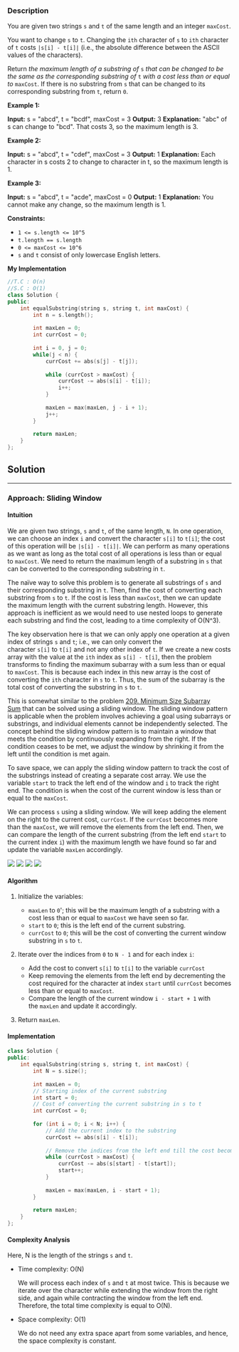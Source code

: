 ### Description

You are given two strings `s` and `t` of the same length and an integer `maxCost`.

You want to change `s` to `t`. Changing the `ith` character of `s` to `ith` character of `t` costs `|s[i] - t[i]|` (i.e., the absolute difference between the ASCII values of the characters).

Return _the maximum length of a substring of_ `s` _that can be changed to be the same as the corresponding substring of_ `t` _with a cost less than or equal to_ `maxCost`. If there is no substring from `s` that can be changed to its corresponding substring from `t`, return `0`.

**Example 1:**

**Input:** s = "abcd", t = "bcdf", maxCost = 3
**Output:** 3
**Explanation:** "abc" of s can change to "bcd".
That costs 3, so the maximum length is 3.

**Example 2:**

**Input:** s = "abcd", t = "cdef", maxCost = 3
**Output:** 1
**Explanation:** Each character in s costs 2 to change to character in t,  so the maximum length is 1.

**Example 3:**

**Input:** s = "abcd", t = "acde", maxCost = 0
**Output:** 1
**Explanation:** You cannot make any change, so the maximum length is 1.

**Constraints:**

- `1 <= s.length <= 10^5`
- `t.length == s.length`
- `0 <= maxCost <= 10^6`
- `s` and `t` consist of only lowercase English letters.

**My Implementation**

```cpp
//T.C : O(n)
//S.C : O(1)
class Solution {
public:
    int equalSubstring(string s, string t, int maxCost) {
        int n = s.length();
        
        int maxLen = 0;
        int currCost = 0;
        
        int i = 0, j = 0;
        while(j < n) {
            currCost += abs(s[j] - t[j]);
            
            while (currCost > maxCost) {
                currCost -= abs(s[i] - t[i]);
                i++;
            }
            
            maxLen = max(maxLen, j - i + 1);
            j++;
        }
        
        return maxLen;
    }
};
```

## Solution

---

### Approach: Sliding Window

#### Intuition

We are given two strings, `s` and `t`, of the same length, `N`. In one operation, we can choose an index `i` and convert the character `s[i]` to `t[i]`; the cost of this operation will be `|s[i] - t[i]|`. We can perform as many operations as we want as long as the total cost of all operations is less than or equal to `maxCost`. We need to return the maximum length of a substring in `s` that can be converted to the corresponding substring in `t`.

The naïve way to solve this problem is to generate all substrings of `s` and their corresponding substring in `t`. Then, find the cost of converting each substring from `s` to `t`. If the cost is less than `maxCost`, then we can update the maximum length with the current substring length. However, this approach is inefficient as we would need to use nested loops to generate each substring and find the cost, leading to a time complexity of O(N^3).

The key observation here is that we can only apply one operation at a given index of strings `s` and `t`; i.e., we can only convert the character `s[i]` to `t[i]` and not any other index of `t`. If we create a new costs array with the value at the `ith` index as `s[i] - t[i]`, then the problem transforms to finding the maximum subarray with a sum less than or equal to `maxCost`. This is because each index in this new array is the cost of converting the `ith` character in `s` to `t`. Thus, the sum of the subarray is the total cost of converting the substring in `s` to `t`.

This is somewhat similar to the problem [209. Minimum Size Subarray Sum](https://leetcode.com/problems/minimum-size-subarray-sum/) that can be solved using a sliding window. The sliding window pattern is applicable when the problem involves achieving a goal using subarrays or substrings, and individual elements cannot be independently selected. The concept behind the sliding window pattern is to maintain a window that meets the condition by continuously expanding from the right. If the condition ceases to be met, we adjust the window by shrinking it from the left until the condition is met again.

To save space, we can apply the sliding window pattern to track the cost of the substrings instead of creating a separate cost array. We use the variable `start` to track the left end of the window and `i` to track the right end. The condition is when the cost of the current window is less than or equal to the `maxCost`.

We can process `s` using a sliding window. We will keep adding the element on the right to the current cost, `currCost`. If the `currCost` becomes more than the `maxCost`, we will remove the elements from the left end. Then, we can compare the length of the current substring (from the left end `start` to the current index `i`) with the maximum length we have found so far and update the variable `maxLen` accordingly.

![](https://github.com/smxhmxd/Leetcode/blob/main/1208/1.png)
![](https://github.com/smxhmxd/Leetcode/blob/main/1208/2.png)
![](https://github.com/smxhmxd/Leetcode/blob/main/1208/3.png)
![](https://github.com/smxhmxd/Leetcode/blob/main/1208/4.png)

  

#### Algorithm

1. Initialize the variables:
    
    - `maxLen` to `0`'; this will be the maximum length of a substring with a cost less than or equal to `maxCost` we have seen so far.
    - `start` to `0`; this is the left end of the current substring.
    - `currCost` to `0`; this will be the cost of converting the current window substring in `s` to `t`.
2. Iterate over the indices from `0` to `N - 1` and for each index `i`:
    
    - Add the cost to convert `s[i]` to `t[i]` to the variable `currCost`
    - Keep removing the elements from the left end by decrementing the cost required for the character at index `start` until `currCost` becomes less than or equal to `maxCost`.
    - Compare the length of the current window `i - start + 1` with the `maxLen` and update it accordingly.
3. Return `maxLen`.
    

#### Implementation

```cpp
class Solution {
public:
    int equalSubstring(string s, string t, int maxCost) {
        int N = s.size();
        
        int maxLen = 0;
        // Starting index of the current substring
        int start = 0;
        // Cost of converting the current substring in s to t
        int currCost = 0;
        
        for (int i = 0; i < N; i++) {
            // Add the current index to the substring
            currCost += abs(s[i] - t[i]);
            
            // Remove the indices from the left end till the cost becomes less than allowed
            while (currCost > maxCost) {
                currCost -= abs(s[start] - t[start]);
                start++;
            }
            
            maxLen = max(maxLen, i - start + 1);
        }
        
        return maxLen;
    }
};
```

#### Complexity Analysis

Here, N is the length of the strings `s` and `t`.

- Time complexity: O(N)
    
    We will process each index of `s` and `t` at most twice. This is because we iterate over the character while extending the window from the right side, and again while contracting the window from the left end. Therefore, the total time complexity is equal to O(N).
    
- Space complexity: O(1)
    
    We do not need any extra space apart from some variables, and hence, the space complexity is constant.

